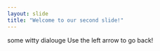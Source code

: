 ```yaml
---
layout: slide
title: "Welcome to our second slide!"
---
```

some witty dialouge
Use the left arrow to go back!
